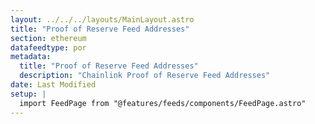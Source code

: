 ```yaml
---
layout: ../../../layouts/MainLayout.astro
title: "Proof of Reserve Feed Addresses"
section: ethereum
datafeedtype: por
metadata:
  title: "Proof of Reserve Feed Addresses"
  description: "Chainlink Proof of Reserve Feed Addresses"
date: Last Modified
setup: |
  import FeedPage from "@features/feeds/components/FeedPage.astro"
---
```


<FeedPage dataFeedType="por" />
